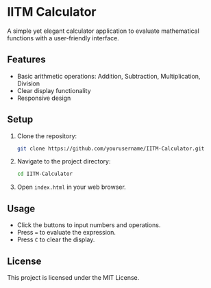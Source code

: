 # IITM Calculator

A simple yet elegant calculator application to evaluate mathematical functions with a user-friendly interface.

## Features
- Basic arithmetic operations: Addition, Subtraction, Multiplication, Division
- Clear display functionality
- Responsive design

## Setup
1. Clone the repository:
   ```bash
   git clone https://github.com/yourusername/IITM-Calculator.git
   ```
2. Navigate to the project directory:
   ```bash
   cd IITM-Calculator
   ```
3. Open `index.html` in your web browser.

## Usage
- Click the buttons to input numbers and operations.
- Press `=` to evaluate the expression.
- Press `C` to clear the display.

## License
This project is licensed under the MIT License.